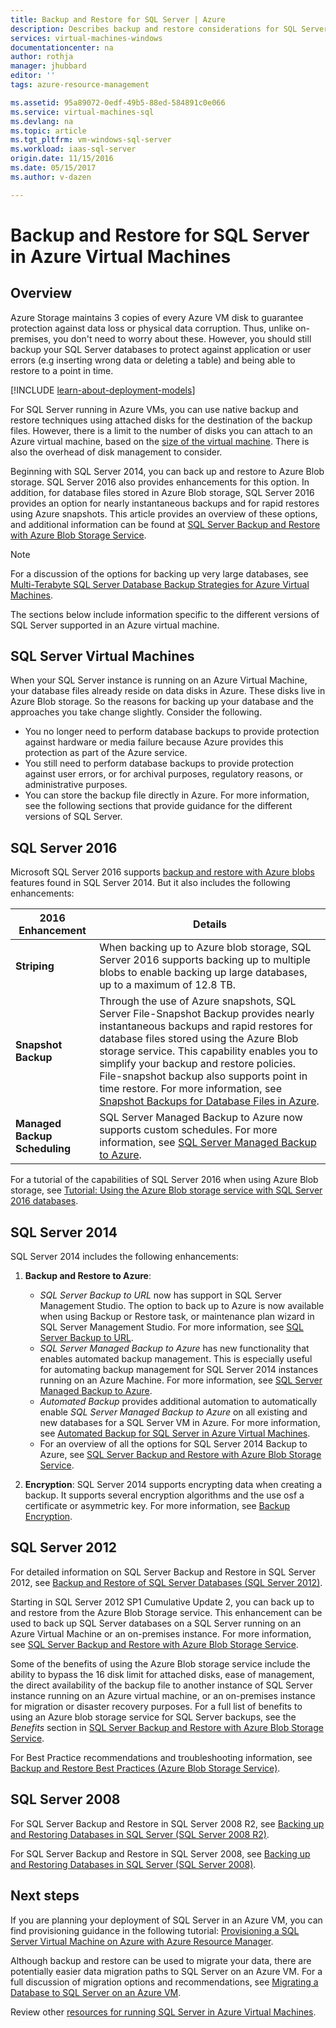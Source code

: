 ```yaml
---
title: Backup and Restore for SQL Server | Azure
description: Describes backup and restore considerations for SQL Server databases running on Azure Virtual Machines.
services: virtual-machines-windows
documentationcenter: na
author: rothja
manager: jhubbard
editor: ''
tags: azure-resource-management

ms.assetid: 95a89072-0edf-49b5-88ed-584891c0e066
ms.service: virtual-machines-sql
ms.devlang: na
ms.topic: article
ms.tgt_pltfrm: vm-windows-sql-server
ms.workload: iaas-sql-server
origin.date: 11/15/2016
ms.date: 05/15/2017
ms.author: v-dazen

---
```

# Backup and Restore for SQL Server in Azure Virtual Machines
## Overview
Azure Storage maintains 3 copies of every Azure VM disk to guarantee protection against data loss or physical data corruption. Thus, unlike on-premises, you don't need to worry about these. However, you should still backup your SQL Server databases to protect against application or user errors (e.g inserting wrong data or deleting a table) and being able to restore to a point in time.

[!INCLUDE [learn-about-deployment-models](../../../../includes/learn-about-deployment-models-both-include.md)]

For SQL Server running in Azure VMs, you can use native backup and restore techniques using attached disks for the destination of the backup files. However, there is a limit to the number of disks you can attach to an Azure virtual machine, based on the [size of the virtual machine](../sizes.md?toc=%2fvirtual-machines%2fwindows%2ftoc.json). There is also the overhead of disk management to consider.

Beginning with SQL Server 2014, you can back up and restore to Azure Blob storage. SQL Server 2016 also provides enhancements for this option. In addition, for database files stored in Azure Blob storage, SQL Server 2016 provides an option for nearly instantaneous backups and for rapid restores using Azure snapshots. This article provides an overview of these options, and additional information can be found at [SQL Server Backup and Restore with Azure Blob Storage Service](https://msdn.microsoft.com/library/jj919148.aspx).

> [!NOTE]
> For a discussion of the options for backing up very large databases, see [Multi-Terabyte SQL Server Database Backup Strategies for Azure Virtual Machines](http://blogs.msdn.com/b/igorpag/archive/2015/07/28/multi-terabyte-sql-server-database-backup-strategies-for-azure-virtual-machines.aspx).
> 
> 

The sections below include information specific to the different versions of SQL Server supported in an Azure virtual machine.

## SQL Server Virtual Machines
When your SQL Server instance is running on an Azure Virtual Machine, your database files already reside on data disks in Azure. These disks live in Azure Blob storage. So the reasons for backing up your database and the approaches you take change slightly. Consider the following. 

* You no longer need to perform database backups to provide protection against hardware or media failure because Azure provides this protection as part of the Azure service.
* You still need to perform database backups to provide protection against user errors, or for archival purposes, regulatory reasons, or administrative purposes.
* You can store the backup file directly in Azure. For more information, see the following sections that provide guidance for the different versions of SQL Server.

## SQL Server 2016
Microsoft SQL Server 2016 supports [backup and restore with Azure blobs](https://msdn.microsoft.com/library/jj919148.aspx) features found in SQL Server 2014. But it also includes the following enhancements:

| 2016 Enhancement | Details |
| --- | --- |
| **Striping** |When backing up to Azure blob storage, SQL Server 2016 supports backing up to multiple blobs to enable backing up large databases, up to a maximum of 12.8 TB. |
| **Snapshot Backup** |Through the use of Azure snapshots, SQL Server File-Snapshot Backup provides nearly instantaneous backups and rapid restores for database files stored using the Azure Blob storage service. This capability enables you to simplify your backup and restore policies. File-snapshot backup also supports point in time restore. For more information, see [Snapshot Backups for Database Files in Azure](https://msdn.microsoft.com/library/mt169363%28v=sql.130%29.aspx). |
| **Managed Backup Scheduling** |SQL Server Managed Backup to Azure now supports custom schedules. For more information, see [SQL Server Managed Backup to Azure](https://msdn.microsoft.com/library/dn449496.aspx). |

For a tutorial of the capabilities of SQL Server 2016 when using Azure Blob storage, see [Tutorial: Using the Azure Blob storage service with SQL Server 2016 databases](https://msdn.microsoft.com/library/dn466438.aspx).

## SQL Server 2014
SQL Server 2014 includes the following enhancements:

1. **Backup and Restore to Azure**:

   * *SQL Server Backup to URL* now has support in SQL Server Management Studio. The option to back up to Azure is now available when using Backup or Restore task, or maintenance plan wizard in SQL Server Management Studio. For more information, see [SQL Server Backup to URL](https://msdn.microsoft.com/library/jj919148%28v=sql.120%29.aspx).
   * *SQL Server Managed Backup to Azure* has new functionality that enables automated backup management. This is especially useful for automating backup management for SQL Server 2014 instances running on an Azure Machine. For more information, see [SQL Server Managed Backup to Azure](https://msdn.microsoft.com/library/dn449496%28v=sql.120%29.aspx).
   * *Automated Backup* provides additional automation to automatically enable *SQL Server Managed Backup to Azure* on all existing and new databases for a SQL Server VM in Azure. For more information, see [Automated Backup for SQL Server in Azure Virtual Machines](virtual-machines-windows-sql-automated-backup.md).
   * For an overview of all the options for SQL Server 2014 Backup to Azure, see [SQL Server Backup and Restore with Azure Blob Storage Service](https://msdn.microsoft.com/library/jj919148%28v=sql.120%29.aspx).
2. **Encryption**: SQL Server 2014 supports encrypting data when creating a backup. It supports several encryption algorithms and the use osf a certificate or asymmetric key. For more information, see [Backup Encryption](https://msdn.microsoft.com/library/dn449489%28v=sql.120%29.aspx).

## SQL Server 2012
For detailed information on SQL Server Backup and Restore in SQL Server 2012, see [Backup and Restore of SQL Server Databases (SQL Server 2012)](https://msdn.microsoft.com/library/ms187048%28v=sql.110%29.aspx).

Starting in SQL Server 2012 SP1 Cumulative Update 2, you can back up to and restore from the Azure Blob Storage service. This enhancement can be used to back up SQL Server databases on a SQL Server running on an Azure Virtual Machine or an on-premises instance. For more information, see [SQL Server Backup and Restore with Azure Blob Storage Service](https://msdn.microsoft.com/library/jj919148%28v=sql.110%29.aspx).

Some of the benefits of using the Azure Blob storage service include the ability to bypass the 16 disk limit for attached disks, ease of management, the direct availability of the backup file to another instance of SQL Server instance running on an Azure virtual machine, or an on-premises instance for migration or disaster recovery purposes. For a full list of benefits to using an Azure blob storage service for SQL Server backups, see the *Benefits* section in [SQL Server Backup and Restore with Azure Blob Storage Service](https://msdn.microsoft.com/library/jj919148%28v=sql.110%29.aspx).

For Best Practice recommendations and troubleshooting information, see [Backup and Restore Best Practices (Azure Blob Storage Service)](https://msdn.microsoft.com/library/jj919149%28v=sql.110%29.aspx).

## SQL Server 2008
For SQL Server Backup and Restore in SQL Server 2008 R2, see [Backing up and Restoring Databases in SQL Server (SQL Server 2008 R2)](https://msdn.microsoft.com/library/ms187048%28v=sql.105%29.aspx).

For SQL Server Backup and Restore in SQL Server 2008, see [Backing up and Restoring Databases in SQL Server (SQL Server 2008)](https://msdn.microsoft.com/library/ms187048%28v=sql.100%29.aspx).

## Next steps
If you are planning your deployment of SQL Server in an Azure VM, you can find provisioning guidance in the following tutorial: [Provisioning a SQL Server Virtual Machine on Azure with Azure Resource Manager](virtual-machines-windows-portal-sql-server-provision.md).

Although backup and restore can be used to migrate your data, there are potentially easier data migration paths to SQL Server on an Azure VM. For a full discussion of migration options and recommendations, see [Migrating a Database to SQL Server on an Azure VM](virtual-machines-windows-migrate-sql.md).

Review other [resources for running SQL Server in Azure Virtual Machines](virtual-machines-windows-sql-server-iaas-overview.md).
